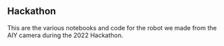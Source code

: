 ## Hackathon

This are the various notebooks and code for the robot we made from the AIY camera during the 2022 Hackathon.
